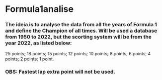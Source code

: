 # Formula1analise

### The ideia is to analyse the data from all the years of Formula 1 and define the Champion of all times. Will be used a database from 1950 to 2022, but the scorting system will be from the year 2022, as listed below:

25 points;
18 points;
15 points;
12 points;
10 points;
8 points;
6 points;
4 points;
2 points;
1 point.

### OBS: Fastest lap extra point will not be used.
